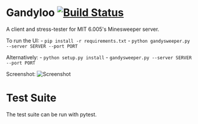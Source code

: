 Gandyloo [![Build Status](https://travis-ci.org/kazimuth/gandyloo.svg?branch=master)](https://travis-ci.org/kazimuth/gandyloo)
========

A client and stress-tester for MIT 6.005's Minesweeper server.

To run the UI:
    - `pip install -r requirements.txt`
    - `python gandysweeper.py --server SERVER --port PORT`

Alternatively:
    - `python setup.py install`
    - `gandysweeper.py --server SERVER --port PORT`

Screenshot:
![Screenshot](https://cloud.githubusercontent.com/assets/555667/11114150/718c6f78-88f0-11e5-8a79-9ec163b5cf65.png)

# Test Suite
The test suite can be run with pytest.

